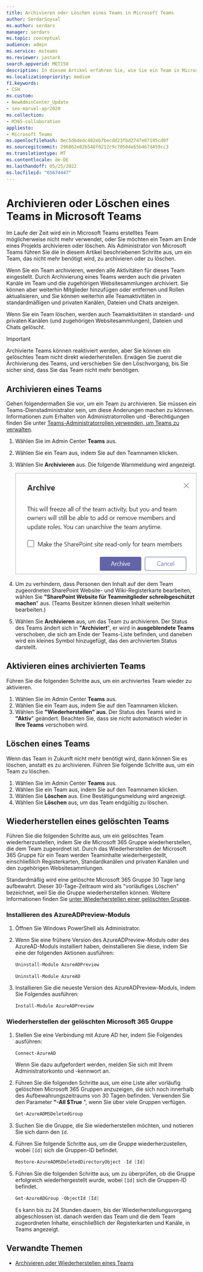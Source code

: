 ```yaml
---
title: Archivieren oder Löschen eines Teams in Microsoft Teams
author: SerdarSoysal
ms.author: serdars
manager: serdars
ms.topic: conceptual
audience: admin
ms.service: msteams
ms.reviewer: jastark
search.appverid: MET150
description: In diesem Artikel erfahren Sie, wie Sie ein Team in Microsoft Teams archivieren oder dauerhaft löschen können.
ms.localizationpriority: medium
f1.keywords:
- CSH
ms.custom:
- NewAdminCenter_Update
- seo-marvel-apr2020
ms.collection:
- M365-collaboration
appliesto:
- Microsoft Teams
ms.openlocfilehash: 0ec5d6dedc482eb7becdd23fbd2747e87195cd0f
ms.sourcegitcommit: 296862e02b548f0212c9c70504e65b467d459cc3
ms.translationtype: MT
ms.contentlocale: de-DE
ms.lasthandoff: 05/25/2022
ms.locfileid: "65674447"
---
```

# <a name="archive-or-delete-a-team-in-microsoft-teams"></a>Archivieren oder Löschen eines Teams in Microsoft Teams

Im Laufe der Zeit wird ein in Microsoft Teams erstelltes Team möglicherweise nicht mehr verwendet, oder Sie möchten ein Team am Ende eines Projekts archivieren oder löschen. Als Administrator von Microsoft Teams führen Sie die in diesem Artikel beschriebenen Schritte aus, um ein Team, das nicht mehr benötigt wird, zu archivieren oder zu löschen.

Wenn Sie ein Team archivieren, werden alle Aktivitäten für dieses Team eingestellt. Durch Archivierung eines Teams werden auch die privaten Kanäle im Team und die zugehörigen Websitesammlungen archiviert.  Sie können aber weiterhin Mitglieder hinzufügen oder entfernen und Rollen aktualisieren, und Sie können weiterhin alle Teamaktivitäten in standardmäßigen und privaten Kanälen, Dateien und Chats anzeigen.

Wenn Sie ein Team löschen, werden auch Teamaktivitäten in standard- und privaten Kanälen (und zugehörigen Websitesammlungen), Dateien und Chats gelöscht.

> [!IMPORTANT]
> Archivierte Teams können reaktiviert werden, aber Sie können ein gelöschtes Team nicht direkt wiederherstellen. Erwägen Sie zuerst die Archivierung des Teams, und verschieben Sie den Löschvorgang, bis Sie sicher sind, dass Sie das Team nicht mehr benötigen.

## <a name="archive-a-team"></a>Archivieren eines Teams

Gehen folgendermaßen Sie vor, um ein Team zu archivieren. Sie müssen ein Teams-Dienstadministrator sein, um diese Änderungen machen zu können. Informationen zum Erhalten von Administratorrollen und -Berechtigungen finden Sie unter [Teams-Administratorrollen verwenden, um Teams zu verwalten](./using-admin-roles.md).

1. Wählen Sie im Admin Center **Teams** aus.
2. Wählen Sie ein Team aus, indem Sie auf den Teamnamen klicken.
3. Wählen Sie **Archivieren** aus. Die folgende Warnmeldung wird angezeigt.

    ![Screenshot Teams Archivnachricht.](media/teams-archive-message.png)

4. Um zu verhindern, dass Personen den Inhalt auf der dem Team zugeordneten SharePoint Website- und Wiki-Registerkarte bearbeiten, wählen Sie **"SharePoint Website für Teammitglieder schreibgeschützt machen**" aus. (Teams Besitzer können diesen Inhalt weiterhin bearbeiten.)
5. Wählen Sie **Archivieren** aus, um das Team zu archivieren. Der Status des Teams ändert sich in **"Archiviert**", er wird in **ausgeblendete Teams** verschoben, die sich am Ende der Teams-Liste befinden, und daneben wird ein kleines Symbol hinzugefügt, das den archivierten Status darstellt.

## <a name="make-an-archived-team-active"></a>Aktivieren eines archivierten Teams

Führen Sie die folgenden Schritte aus, um ein archiviertes Team wieder zu aktivieren.

1. Wählen Sie im Admin Center **Teams** aus.
2. Wählen Sie ein Team aus, indem Sie auf den Teamnamen klicken.
3. Wählen Sie **"Wiederherstellen" aus**. Der Status des Teams wird in **"Aktiv**" geändert. Beachten Sie, dass sie nicht automatisch wieder in **Ihre Teams** verschoben wird.

## <a name="delete-a-team"></a>Löschen eines Teams

Wenn das Team in Zukunft nicht mehr benötigt wird, dann können Sie es löschen, anstatt es zu archivieren. Führen Sie folgende Schritte aus, um ein Team zu löschen.

1. Wählen Sie im Admin Center **Teams** aus.
2. Wählen Sie ein Team aus, indem Sie auf den Teamnamen klicken.
3. Wählen Sie **Löschen** aus. Eine Bestätigungsmeldung wird angezeigt.
4. Wählen Sie **Löschen** aus, um das Team endgültig zu löschen.

## <a name="restore-a-deleted-team"></a>Wiederherstellen eines gelöschten Teams

Führen Sie die folgenden Schritte aus, um ein gelöschtes Team wiederherzustellen, indem Sie die Microsoft 365 Gruppe wiederherstellen, die dem Team zugeordnet ist. Durch das Wiederherstellen der Microsoft 365 Gruppe für ein Team werden Teaminhalte wiederhergestellt, einschließlich Registerkarten, Standardkanälen und privaten Kanälen und den zugehörigen Websitesammlungen.

Standardmäßig wird eine gelöschte Microsoft 365 Gruppe 30 Tage lang aufbewahrt. Dieser 30-Tage-Zeitraum wird als "vorläufiges Löschen" bezeichnet, weil Sie die Gruppe wiederherstellen können. Weitere Informationen finden Sie [unter Wiederherstellen einer gelöschten Gruppe](/microsoft-365/admin/create-groups/restore-deleted-group).

### <a name="install-the-azureadpreview-module"></a>Installieren des AzureADPreview-Moduls

1. Öffnen Sie Windows PowerShell als Administrator.
2. Wenn Sie eine frühere Version des AzureADPreview-Moduls oder des AzureAD-Moduls installiert haben, deinstallieren Sie diese, indem Sie eine der folgenden Aktionen ausführen:

    ```PowerShell
    Uninstall-Module AzureADPreview
    ```

    ```PowerShell
    Uninstall-Module AzureAD
    ```

3. Installieren Sie die neueste Version des AzureADPreview-Moduls, indem Sie Folgendes ausführen:

    ```PowerShell
    Install-Module AzureADPreview
    ```

### <a name="restore-the-deleted-microsoft-365-group"></a>Wiederherstellen der gelöschten Microsoft 365 Gruppe

1. Stellen Sie eine Verbindung mit Azure AD her, indem Sie Folgendes ausführen:

    ```PowerShell
    Connect-AzureAD
    ```

    Wenn Sie dazu aufgefordert werden, melden Sie sich mit Ihrem Administratorkonto und -kennwort an.

1. Führen Sie die folgenden Schritte aus, um eine Liste aller vorläufig gelöschten Microsoft 365 Gruppen anzuzeigen, die sich noch innerhalb des Aufbewahrungszeitraums von 30 Tagen befinden. Verwenden Sie den Parameter **"-All $True** ", wenn Sie über viele Gruppen verfügen.

    ```PowerShell
    Get-AzureADMSDeletedGroup
    ```

1. Suchen Sie die Gruppe, die Sie wiederherstellen möchten, und notieren Sie sich dann den `Id`.
1. Führen Sie folgende Schritte aus, um die Gruppe wiederherzustellen, wobei `[Id]` sich die Gruppen-ID befindet.

    ```PowerShell
    Restore-AzureADMSDeletedDirectoryObject -Id [Id]
    ```

1. Führen Sie die folgenden Schritte aus, um zu überprüfen, ob die Gruppe erfolgreich wiederhergestellt wurde, wobei `[Id]` sich die Gruppen-ID befindet.

    ```PowerShell
    Get-AzureADGroup -ObjectId [Id]
    ```

    Es kann bis zu 24 Stunden dauern, bis der Wiederherstellungsvorgang abgeschlossen ist. danach werden das Team und die dem Team zugeordneten Inhalte, einschließlich der Registerkarten und Kanäle, in Teams angezeigt.

## <a name="related-topics"></a>Verwandte Themen

- [Archivieren oder Wiederherstellen eines Teams](https://support.microsoft.com/office/archive-or-restore-a-team-dc161cfd-b328-440f-974b-5da5bd98b5a7)

